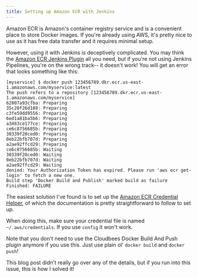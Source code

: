 ```yaml
---
title: Setting up Amazon ECR with Jenkins
---
```


Amazon ECR is Amazon's container registry service and is a convenient place to store Docker images. If you're already using AWS, it's pretty nice to use as it has free data transfer and it requires minimal setup.

However, using it with Jenkins is deceptively complicated. You may think the [Amazon ECR Jenkins Plugin][amazon-ecr-plugin] all you need, but if you're not using Jenkins Pipelines, you're on the wrong track-- it doesn't work! You will get an error that looks something like this:

```
[myservice] $ docker push 123456789.dkr.ecr.us-east-1.amazonaws.com/myservice:latest
The push refers to a repository [123456789.dkr.ecr.us-east-1.amazonaws.com/myservice]
62807a93cfba: Preparing
35c20f26d188: Preparing
c3fe59dd9556: Preparing
6ed1a81ba5b6: Preparing
a3483ce177ce: Preparing
ce6c8756685b: Preparing
30339f20ced0: Preparing
0eb22bfb707d: Preparing
a2ae92ffcd29: Preparing
ce6c8756685b: Waiting
30339f20ced0: Waiting
0eb22bfb707d: Waiting
a2ae92ffcd29: Waiting
denied: Your Authorization Token has expired. Please run 'aws ecr get-login' to fetch a new one.
Build step 'Docker Build and Publish' marked build as failure
Finished: FAILURE
```

The easiest solution I've found is to set up the [Amazon ECR Credential Helper][amazon-ecr-credential-helper], of which the documentation is pretty straightforward to follow to set up.

When doing this, make sure your credential file is named `~/.aws/credentials`. If you use `config` it won't work.

Note that you don't need to use the Cloudbees Docker Build And Push plugin anymore if you use this. Just use plain ol' `docker build` and `docker push`!

This blog post didn't really go over any of the details, but if you run into this issue, this is how I solved it!

[amazon-ecr-plugin]: https://wiki.jenkins-ci.org/display/JENKINS/Amazon+ECR
[amazon-ecr-credential-helper]: https://github.com/awslabs/amazon-ecr-credential-helper
